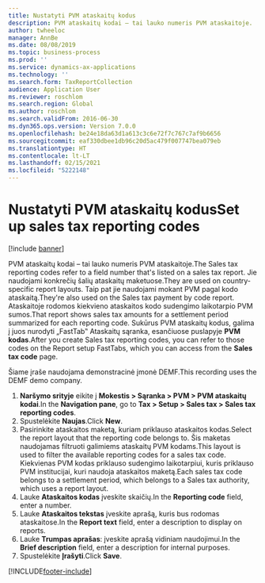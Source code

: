 ```yaml
---
title: Nustatyti PVM ataskaitų kodus
description: PVM ataskaitų kodai – tai lauko numeris PVM ataskaitoje.
author: twheeloc
manager: AnnBe
ms.date: 08/08/2019
ms.topic: business-process
ms.prod: ''
ms.service: dynamics-ax-applications
ms.technology: ''
ms.search.form: TaxReportCollection
audience: Application User
ms.reviewer: roschlom
ms.search.region: Global
ms.author: roschlom
ms.search.validFrom: 2016-06-30
ms.dyn365.ops.version: Version 7.0.0
ms.openlocfilehash: be24e18da63d1a613c3c6e72f7c767c7af9b6656
ms.sourcegitcommit: eaf330dbee1db96c20d5ac479f007747bea079eb
ms.translationtype: HT
ms.contentlocale: lt-LT
ms.lasthandoff: 02/15/2021
ms.locfileid: "5222148"
---
```

# <a name="set-up-sales-tax-reporting-codes"></a><span data-ttu-id="29ec6-103">Nustatyti PVM ataskaitų kodus</span><span class="sxs-lookup"><span data-stu-id="29ec6-103">Set up sales tax reporting codes</span></span>

[!include [banner](../../includes/banner.md)]

<span data-ttu-id="29ec6-104">PVM ataskaitų kodai – tai lauko numeris PVM ataskaitoje.</span><span class="sxs-lookup"><span data-stu-id="29ec6-104">The Sales tax reporting codes refer to a field number that's listed on a sales tax report.</span></span> <span data-ttu-id="29ec6-105">Jie naudojami konkrečių šalių ataskaitų maketuose.</span><span class="sxs-lookup"><span data-stu-id="29ec6-105">They are used on country-specific report layouts.</span></span> <span data-ttu-id="29ec6-106">Taip pat jie naudojami mokant PVM pagal kodo ataskaitą.</span><span class="sxs-lookup"><span data-stu-id="29ec6-106">They're also used on the Sales tax payment by code report.</span></span> <span data-ttu-id="29ec6-107">Ataskaitoje rodomos kiekvieno ataskaitos kodo sudengimo laikotarpio PVM sumos.</span><span class="sxs-lookup"><span data-stu-id="29ec6-107">That report shows sales tax amounts for a settlement period summarized for each reporting code.</span></span> <span data-ttu-id="29ec6-108">Sukūrus PVM ataskaitų kodus, galima į juos nurodyti „FastTab‟ Ataskaitų sąranka, esančiuose puslapyje **PVM kodas**.</span><span class="sxs-lookup"><span data-stu-id="29ec6-108">After you create Sales tax reporting codes, you can refer to those codes on the Report setup FastTabs, which you can access from the **Sales tax code** page.</span></span> 

<span data-ttu-id="29ec6-109">Šiame įraše naudojama demonstracinė įmonė DEMF.</span><span class="sxs-lookup"><span data-stu-id="29ec6-109">This recording uses the DEMF demo company.</span></span>

1. <span data-ttu-id="29ec6-110">**Naršymo srityje** eikite į **Mokestis > Sąranka > PVM > PVM ataskaitų kodai**.</span><span class="sxs-lookup"><span data-stu-id="29ec6-110">In the **Navigation pane**, go to **Tax > Setup > Sales tax > Sales tax reporting codes**.</span></span>
2. <span data-ttu-id="29ec6-111">Spustelėkite **Naujas**.</span><span class="sxs-lookup"><span data-stu-id="29ec6-111">Click **New**.</span></span>
3. <span data-ttu-id="29ec6-112">Pasirinkite ataskaitos maketą, kuriam priklauso ataskaitos kodas.</span><span class="sxs-lookup"><span data-stu-id="29ec6-112">Select the report layout that the reporting code belongs to.</span></span> <span data-ttu-id="29ec6-113">Šis maketas naudojamas filtruoti galimiems ataskaitų PVM kodams.</span><span class="sxs-lookup"><span data-stu-id="29ec6-113">This layout is used to filter the available reporting codes for a sales tax code.</span></span> <span data-ttu-id="29ec6-114">Kiekvienas PVM kodas priklauso sudengimo laikotarpiui, kuris priklauso PVM institucijai, kuri naudoja ataskaitos maketą.</span><span class="sxs-lookup"><span data-stu-id="29ec6-114">Each sales tax code belongs to a settlement period, which belongs to a Sales tax authority, which uses a report layout.</span></span>  
4. <span data-ttu-id="29ec6-115">Lauke **Ataskaitos kodas** įveskite skaičių.</span><span class="sxs-lookup"><span data-stu-id="29ec6-115">In the **Reporting code** field, enter a number.</span></span>
5. <span data-ttu-id="29ec6-116">Lauke **Ataskaitos tekstas** įveskite aprašą, kuris bus rodomas ataskaitose.</span><span class="sxs-lookup"><span data-stu-id="29ec6-116">In the **Report text** field, enter a description to display on reports.</span></span>
6. <span data-ttu-id="29ec6-117">Lauke **Trumpas aprašas**: įveskite aprašą vidiniam naudojimui.</span><span class="sxs-lookup"><span data-stu-id="29ec6-117">In the **Brief description** field, enter a description for internal purposes.</span></span>
7. <span data-ttu-id="29ec6-118">Spustelėkite **Įrašyti**.</span><span class="sxs-lookup"><span data-stu-id="29ec6-118">Click **Save**.</span></span>



[!INCLUDE[footer-include](../../../includes/footer-banner.md)]